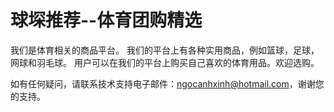 # 球堔推荐--体育团购精选

我们是体育相关的商品平台。 我们的平台上有各种实用商品，例如篮球，足球，网球和羽毛球。 用户可以在我们的平台上购买自己喜欢的体育用品。欢迎选购。

如有任何疑问，请联系技术支持电子邮件：ngocanhxinh@hotmail.com，谢谢您的支持。
